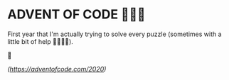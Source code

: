# ADVENT OF CODE 🎄🎅🏼

First year that I'm actually trying to solve every puzzle (sometimes with a little bit of help 👩🏼‍💻😎). 

🌟

*(https://adventofcode.com/2020)*
